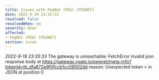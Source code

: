 ```yaml
---
title: Issues with PegNet (PEG) [PEGNET]
date: 2022-9-19 23:35:33
resolved: false
resolvedWhen: no
severity: down
affected:
- PegNet (PEG) [PEGNET]
section: issue
---
```


*2022-9-19 23:35:33* The gateway is unreachable: FetchError invalid json response body at https://gateway.vgate.io/pegnet/meta-info?tokenId=tti_dfa872e9f0fccb1cc08502dd reason: Unexpected token < in JSON at position 0